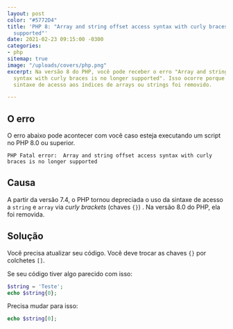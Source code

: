 ```yaml
---
layout: post
color: "#5772D4"
title: 'PHP 8: "Array and string offset access syntax with curly braces is no longer
  supported"'
date: 2021-02-23 09:15:00 -0300
categories:
- php
sitemap: true
image: "/uploads/covers/php.png"
excerpt: Na versão 8 do PHP, você pode receber o erro "Array and string offset access
  syntax with curly braces is no longer supported". Isso ocorre porque o suporte a
  sintaxe de acesso aos índices de arrays ou strings foi removido.

---
```

## O erro

O erro abaixo pode acontecer com você caso esteja executando um script no PHP 8.0 ou superior.

```text
PHP Fatal error:  Array and string offset access syntax with curly braces is no longer supported
```

## Causa

A partir da versão 7.4, o PHP tornou depreciada o uso da sintaxe de acesso a `string` e `array` via _curly brackets_ (chaves `{}`) . Na versão 8.0 do PHP, ela foi removida.

## Solução

Você precisa atualizar seu código. Você deve trocar as chaves `{}` por colchetes `[]`. 

Se seu código tiver algo parecido com isso:

```php
$string = 'Teste';
echo $string{0};
```

Precisa mudar para isso:

```php
echo $string[0];
```